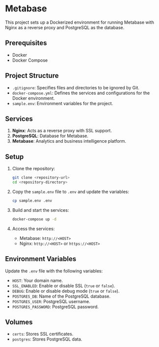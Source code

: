 # Metabase

This project sets up a Dockerized environment for running Metabase with Nginx as a reverse proxy and PostgreSQL as the database.

## Prerequisites

- Docker
- Docker Compose

## Project Structure

- `.gitignore`: Specifies files and directories to be ignored by Git.
- `docker-compose.yml`: Defines the services and configurations for the Docker environment.
- `sample.env`: Environment variables for the project.

## Services

1. **Nginx**: Acts as a reverse proxy with SSL support.
2. **PostgreSQL**: Database for Metabase.
3. **Metabase**: Analytics and business intelligence platform.

## Setup

1. Clone the repository:
   ```bash
   git clone <repository-url>
   cd <repository-directory>
   ```

2. Copy the `sample.env` file to `.env` and update the variables:
   ```bash
   cp sample.env .env
   ```

3. Build and start the services:
   ```bash
   docker-compose up -d
   ```

4. Access the services:
    - Metabase: `http://<HOST>`
    - Nginx: `http://<HOST>` or `https://<HOST>`

## Environment Variables

Update the `.env` file with the following variables:

- `HOST`: Your domain name.
- `SSL_ENABLED`: Enable or disable SSL (`true` or `false`).
- `DEBUG`: Enable or disable debug mode (`true` or `false`).
- `POSTGRES_DB`: Name of the PostgreSQL database.
- `POSTGRES_USER`: PostgreSQL username.
- `POSTGRES_PASSWORD`: PostgreSQL password.

## Volumes

- `certs`: Stores SSL certificates.
- `postgres`: Stores PostgreSQL data.

